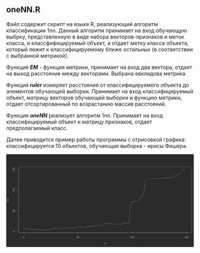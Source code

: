 oneNN.R
-------

Файл содержит скрипт на языке R, реализующий алгоритм классификации 1nn.
Данный алгоритм принимает на вход обучающую выбрку, представленную в виде
набора векторов-признаков и меток класса, и классфифицируемый объект,
а отдает метку класса объекта, который лежит к классифицируемому ближе
остальных (в соответствии с выбранной метрикой).

Функция ***EM*** - функция метрики, принимает на вход два вектора, отдает на выход
расстояние между векторами. Выбрана евклидова метрика.

Функция ***ruler*** измеряет расстояния от классифицируемого объекта до элементов
обучающей выборки. Принимает на вход классифицируемый объект, матрицу векторов
обучающей выборки и функцию метрики, отдает отсортированный по возрастанию
массив расстояний.

Функция ***oneNN*** реализует алгоритм 1nn. Принимает на вход классифицируемый объект
и матрицу признаков, отдает предполагаемый класс.

Далее приводится пример работы программы с отрисовкой графика: классифицируется 10 объектов,
обучающая выборка - ирисы Фишера.

![](https://github.com/Unuseptiy/SMPR/blob/master/loo_for_4_shedule(new).png)
